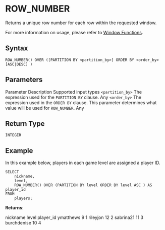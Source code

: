 # [](#row_number)ROW\_NUMBER

Returns a unique row number for each row within the requested window.

For more information on usage, please refer to [Window Functions](/sql_reference/functions-reference/window/).

## [](#syntax)Syntax

```
ROW_NUMBER() OVER ([PARTITION BY <partition_by>] ORDER BY <order_by> [ASC|DESC] )
```

## [](#parameters)Parameters

Parameter Description Supported input types `<partition_by>` The expression used for the `PARTITION BY` clause. Any `<order_by>` The expression used in the `ORDER BY` clause. This parameter determines what value will be used for `ROW_NUMBER`. Any

## [](#return-type)Return Type

`INTEGER`

## [](#example)Example

In this example below, players in each game level are assigned a player ID.

```
SELECT
	nickname,
	level,
	ROW_NUMBER() OVER (PARTITION BY level ORDER BY level ASC ) AS player_id
FROM
	players;
```

**Returns**:

nickname level player\_id ymatthews 9 1 rileyjon 12 2 sabrina21 11 3 burchdenise 10 4